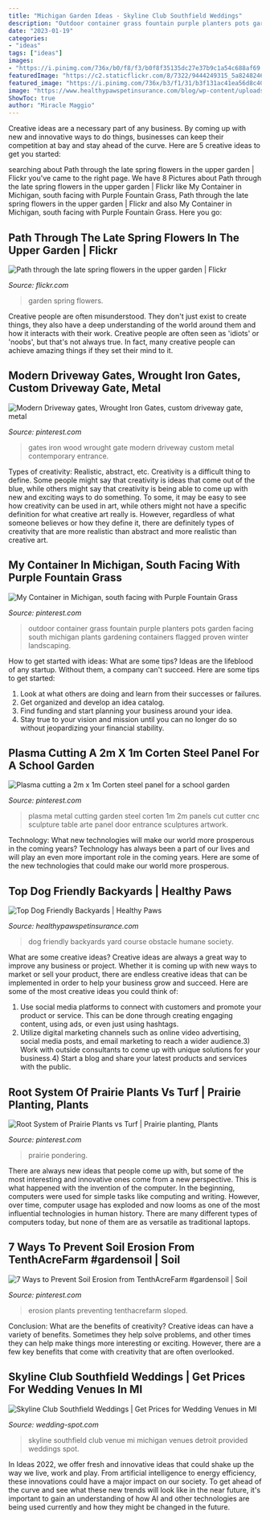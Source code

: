 ```yaml
---
title: "Michigan Garden Ideas - Skyline Club Southfield Weddings"
description: "Outdoor container grass fountain purple planters pots garden facing south michigan plants gardening containers flagged proven winter landscaping"
date: "2023-01-19"
categories:
- "ideas"
tags: ["ideas"]
images:
- "https://i.pinimg.com/736x/b0/f8/f3/b0f8f35135dc27e37b9c1a54c688af69.jpg"
featuredImage: "https://c2.staticflickr.com/8/7322/9444249315_5a82482460_b.jpg"
featured_image: "https://i.pinimg.com/736x/b3/f1/31/b3f131ac41ea56d8c401e5a45031e810.jpg"
image: "https://www.healthypawspetinsurance.com/blog/wp-content/uploads/dog_obstacle_course_yard.jpg"
ShowToc: true
author: "Miracle Maggio"
---
```



Creative ideas are a necessary part of any business. By coming up with new and innovative ways to do things, businesses can keep their competition at bay and stay ahead of the curve. Here are 5 creative ideas to get you started:

	

		
searching about Path through the late spring flowers in the upper garden | Flickr you've came to the right page. We have 8 Pictures about Path through the late spring flowers in the upper garden | Flickr like My Container in Michigan, south facing with Purple Fountain Grass, Path through the late spring flowers in the upper garden | Flickr and also My Container in Michigan, south facing with Purple Fountain Grass. Here you go:
		
    
## Path Through The Late Spring Flowers In The Upper Garden | Flickr

<img loading=lazy src="https://c2.staticflickr.com/8/7322/9444249315_5a82482460_b.jpg" onerror="this.onerror=null;this.src='https://tse3.mm.bing.net/th?id=OIP.kX-nga4uQ7N5Xr6f2u-0WAHaLH&amp;pid=15.1';" alt="Path through the late spring flowers in the upper garden | Flickr">

_Source: flickr.com_

>garden spring flowers. 

	

Creative people are often misunderstood. They don't just exist to create things, they also have a deep understanding of the world around them and how it interacts with their work. Creative people are often seen as 'idiots' or 'noobs', but that's not always true. In fact, many creative people can achieve amazing things if they set their mind to it.

    
## Modern Driveway Gates, Wrought Iron Gates, Custom Driveway Gate, Metal

<img loading=lazy src="https://i.pinimg.com/736x/b0/f8/f3/b0f8f35135dc27e37b9c1a54c688af69.jpg" onerror="this.onerror=null;this.src='https://tse1.mm.bing.net/th?id=OIP.Y3sDZuyfsz17DU0xmPVNoAHaFk&amp;pid=15.1';" alt="Modern Driveway gates, Wrought Iron Gates, custom driveway gate, metal">

_Source: pinterest.com_

>gates iron wood wrought gate modern driveway custom metal contemporary entrance. 

	

Types of creativity: Realistic, abstract, etc.
Creativity is a difficult thing to define. Some people might say that creativity is ideas that come out of the blue, while others might say that creativity is being able to come up with new and exciting ways to do something. To some, it may be easy to see how creativity can be used in art, while others might not have a specific definition for what creative art really is. However, regardless of what someone believes or how they define it, there are definitely types of creativity that are more realistic than abstract and more realistic than creative art.

    
## My Container In Michigan, South Facing With Purple Fountain Grass

<img loading=lazy src="https://i.pinimg.com/736x/b3/f1/31/b3f131ac41ea56d8c401e5a45031e810.jpg" onerror="this.onerror=null;this.src='https://tse1.mm.bing.net/th?id=OIP.yYEmVa6NIb3lM9ceeKiZ-AHaNK&amp;pid=15.1';" alt="My Container in Michigan, south facing with Purple Fountain Grass">

_Source: pinterest.com_

>outdoor container grass fountain purple planters pots garden facing south michigan plants gardening containers flagged proven winter landscaping. 

	

How to get started with ideas: What are some tips?
Ideas are the lifeblood of any startup. Without them, a company can't succeed. Here are some tips to get started:
1. Look at what others are doing and learn from their successes or failures.
2. Get organized and develop an idea catalog. 
3. Find funding and start planning your business around your idea.  
4. Stay true to your vision and mission until you can no longer do so without jeopardizing your financial stability.

    
## Plasma Cutting A 2m X 1m Corten Steel Panel For A School Garden

<img loading=lazy src="https://s-media-cache-ak0.pinimg.com/736x/65/d7/f2/65d7f2746afc67b96ef4617bd170d36f.jpg" onerror="this.onerror=null;this.src='https://tse1.mm.bing.net/th?id=OIP.kZ0n0xziSQp6nzzitypqwwHaFj&amp;pid=15.1';" alt="Plasma cutting a 2m x 1m Corten steel panel for a school garden">

_Source: pinterest.com_

>plasma metal cutting garden steel corten 1m 2m panels cut cutter cnc sculpture table arte panel door entrance sculptures artwork. 

	

Technology: What new technologies will make our world more prosperous in the coming years?
Technology has always been a part of our lives and will play an even more important role in the coming years. Here are some of the new technologies that could make our world more prosperous.

    
## Top Dog Friendly Backyards | Healthy Paws

<img loading=lazy src="https://www.healthypawspetinsurance.com/blog/wp-content/uploads/dog_obstacle_course_yard.jpg" onerror="this.onerror=null;this.src='https://tse4.mm.bing.net/th?id=OIP.CQJJRULfYRfaduLsW69c1gHaJ4&amp;pid=15.1';" alt="Top Dog Friendly Backyards | Healthy Paws">

_Source: healthypawspetinsurance.com_

>dog friendly backyards yard course obstacle humane society. 

	

What are some creative ideas?
Creative ideas are always a great way to improve any business or project. Whether it is coming up with new ways to market or sell your product, there are endless creative ideas that can be implemented in order to help your business grow and succeed. Here are some of the most creative ideas you could think of:
1) Use social media platforms to connect with customers and promote your product or service. This can be done through creating engaging content, using ads, or even just using hashtags.
2) Utilize digital marketing channels such as online video advertising, social media posts, and email marketing to reach a wider audience.3) Work with outside consultants to come up with unique solutions for your business.4) Start a blog and share your latest products and services with the public.

    
## Root System Of Prairie Plants Vs Turf | Prairie Planting, Plants

<img loading=lazy src="https://i.pinimg.com/736x/c8/4d/e5/c84de5254039a4bd77e75a7169e891d7--root-system-native-plants.jpg" onerror="this.onerror=null;this.src='https://tse2.mm.bing.net/th?id=OIP.WmZH8zZIfCcLr2LaY3cjsQHaEq&amp;pid=15.1';" alt="Root System of Prairie Plants vs Turf | Prairie planting, Plants">

_Source: pinterest.com_

>prairie pondering. 

	

There are always new ideas that people come up with, but some of the most interesting and innovative ones come from a new perspective. This is what happened with the invention of the computer. In the beginning, computers were used for simple tasks like computing and writing. However, over time, computer usage has exploded and now looms as one of the most influential technologies in human history. There are many different types of computers today, but none of them are as versatile as traditional laptops.

    
## 7 Ways To Prevent Soil Erosion From TenthAcreFarm #gardensoil | Soil

<img loading=lazy src="https://i.pinimg.com/736x/01/ab/a9/01aba9fe7e50f01f4f1478d05ba5bfe7.jpg" onerror="this.onerror=null;this.src='https://tse2.mm.bing.net/th?id=OIP.xCyG_fZOF5nO5Y0NS_FLvAAAAA&amp;pid=15.1';" alt="7 Ways to Prevent Soil Erosion from TenthAcreFarm #gardensoil | Soil">

_Source: pinterest.com_

>erosion plants preventing tenthacrefarm sloped. 

	

Conclusion: What are the benefits of creativity?
Creative ideas can have a variety of benefits. Sometimes they help solve problems, and other times they can help make things more interesting or exciting. However, there are a few key benefits that come with creativity that are often overlooked.

    
## Skyline Club Southfield Weddings | Get Prices For Wedding Venues In MI

<img loading=lazy src="http://cdn.wedding-spot.com/images/venues/4647/Skyline-Club-Southfield-Wedding-Southfield-MI-1.1435681466.jpg" onerror="this.onerror=null;this.src='https://tse2.mm.bing.net/th?id=OIP.J_pYtBSJtxJpUr2jTB1XjwHaDt&amp;pid=15.1';" alt="Skyline Club Southfield Weddings | Get Prices for Wedding Venues in MI">

_Source: wedding-spot.com_

>skyline southfield club venue mi michigan venues detroit provided weddings spot. 

	

In Ideas 2022, we offer fresh and innovative ideas that could shake up the way we live, work and play. From artificial intelligence to energy efficiency, these innovations could have a major impact on our society. To get ahead of the curve and see what these new trends will look like in the near future, it's important to gain an understanding of how AI and other technologies are being used currently and how they might be changed in the future.

